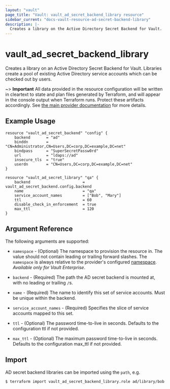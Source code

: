 ```yaml
---
layout: "vault"
page_title: "Vault: vault_ad_secret_backend_library resource"
sidebar_current: "docs-vault-resource-ad-secret-backend-library"
description: |-
  Creates a library on the Active Directory Secret Backend for Vault.
---
```


# vault\_ad\_secret\_backend\_library

Creates a library on an Active Directory Secret Backend for Vault. Libraries create
a pool of existing Active Directory service accounts which can be checked out
by users.

~> **Important** All data provided in the resource configuration will be
written in cleartext to state and plan files generated by Terraform, and
will appear in the console output when Terraform runs. Protect these
artifacts accordingly. See
[the main provider documentation](../index.html)
for more details.

## Example Usage

```hcl
resource "vault_ad_secret_backend" "config" {
    backend       = "ad"
    binddn        = "CN=Administrator,CN=Users,DC=corp,DC=example,DC=net"
    bindpass      = "SuperSecretPassw0rd"
    url           = "ldaps://ad"
    insecure_tls  = "true"
    userdn        = "CN=Users,DC=corp,DC=example,DC=net"
}

resource "vault_ad_secret_library" "qa" {
    backend                       = vault_ad_secret_backend.config.backend
    name                          = "qa"
    service_account_names         = ["Bob", "Mary"]
    ttl                           = 60
    disable_check_in_enforcement  = true
    max_ttl                       = 120
}
```

## Argument Reference

The following arguments are supported:

* `namespace` - (Optional) The namespace to provision the resource in.
  The value should not contain leading or trailing forward slashes.
  The `namespace` is always relative to the provider's configured [namespace](../index.html#namespace).
   *Available only for Vault Enterprise*.

* `backend` - (Required) The path the AD secret backend is mounted at,
  with no leading or trailing `/`s.

* `name` - (Required) The name to identify this set of service accounts.
  Must be unique within the backend.

* `service_account_names` - (Required) Specifies the slice of service accounts mapped to this set.

* `ttl` - (Optional) The password time-to-live in seconds. Defaults to the configuration
  ttl if not provided.

* `max_ttl` - (Optional) The maximum password time-to-live in seconds. Defaults to the configuration
    max_ttl if not provided.

## Import

AD secret backend libraries can be imported using the `path`, e.g.

```
$ terraform import vault_ad_secret_backend_library.role ad/library/bob
```
